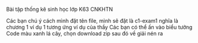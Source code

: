 Bài tập thống kê sinh học lớp K63 CNKHTN 

Các bạn chú ý cách mình đặt tên file, mình sẽ đặt là c1-exam1 nghĩa là chương 1 ví dụ 1 tương ứng ví dụ của thầy
Các bạn có thể ấn vào biểu tưởng Code màu xanh lá cây, chọn download zip sau đó về giải nén ra


